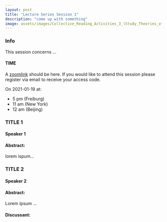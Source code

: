 ```yaml
---
layout: post
title: "Lecture Series Session 1"
description: "come up with something"
image: assets/images/Collective_Reading_Activities_3_(Study_Theories_of_the_Proletariat-5).jpg
---
```


### Info
This session concerns …

#### TIME
A [zoomlink](link) should be here. If you would like to attend this session please register via email to receive your access code. 

On 2021-01-19 at:
-  5 pm (Freiburg) 
-  11 am (New York) 
-  12 am (Beijing)



###  TITLE 1
#### Speaker 1
#### Abstract:
lorem ispum…


### TITLE 2
#### Speaker 2
#### Abstract:
Lorem ipsum …

#### Discussant: 
